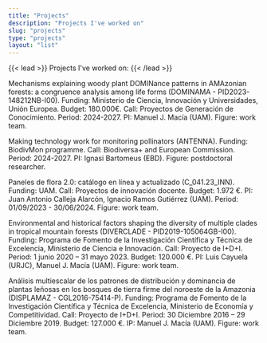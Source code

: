 ```yaml
---
title: "Projects"
description: "Projects I've worked on"
slug: "projects"
type: "projects"
layout: "list"
---
```


{{< lead >}}
Projects I've worked on:
{{< /lead >}}

Mechanisms explaining woody plant DOMINance patterns in AMAzonian forests: a congruence
analysis among life forms (DOMINAMA - PID2023-148212NB-I00). Funding: Ministerio de
Ciencia, Innovación y Universidades, Unión Europea. Budget: 180.000€. Call: Proyectos de
Generación de Conocimiento. Period: 2024-2027. PI: Manuel J. Macía (UAM). Figure: work team.

Making technology work for monitoring pollinators (ANTENNA). Funding: BiodivMon programme.
Call: Biodiversa+ and European Commission. Period: 2024-2027. PI: Ignasi Bartomeus (EBD).
Figure: postdoctoral researcher.

Paneles de flora 2.0: catálogo en línea y actualizado (C_041.23_INN). Funding: UAM. Call: Proyectos
de innovación docente. Budget: 1.972 €. PI: Juan Antonio Calleja Alarcón, Ignacio Ramos Gutiérrez
(UAM). Period: 01/09/2023 - 30/06/2024. Figure: work team.

Environmental and historical factors shaping the diversity of multiple clades in tropical mountain forests (DIVERCLADE - PID2019-105064GB-I00). Funding: Programa de Fomento de la Investigación
Científica y Técnica de Excelencia, Ministerio de Ciencia e Innovación. Call: Proyecto de I+D+I.
Period: 1 junio 2020 – 31 mayo 2023. Budget: 120.000 €. PI: Luis Cayuela (URJC), Manuel J. Macía
(UAM). Figure: work team.

Análisis multiescalar de los patrones de distribución y dominancia de plantas leñosas en los bosques de
tierra firme del noroeste de la Amazonia (DISPLAMAZ - CGL2016-75414-P). Funding: Programa
de Fomento de la Investigación Científica y Técnica de Excelencia, Ministerio de Economía y
Competitividad. Call: Proyecto de I+D+I. Period: 30 Diciembre 2016 – 29 Diciembre 2019. Budget:
127.000 €. IP: Manuel J. Macía (UAM). Figure: work team.

